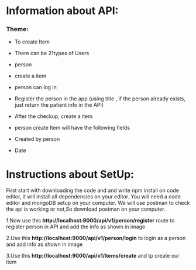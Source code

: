 # Information about API:
### Theme:
- To create Item
- There can be 21types of Users
- person
- create a item
- person can log in
- Register the person in the app (using title , if the person already exists, just
return the patient info in the API)
- After the checkup, create a item
- person create Item will have the following fields
- Created by person



- Date

# Instructions about SetUp:

First start with downloading the code and and write npm install on code editor, it will install all dependencies on your editor.
You will need a code editor and mongoDB setup on your computer.
We will use postman to check the api is working or not,So download postman on your computer.

1.Now use this **http://localhost:9000/api/v1/person/register** route to register person in API and add the info as shown in image


2.Use this **http://localhost:9000/api/v1/person/login** to login as a person and add info as shown in image



3.Use this **http://localhost:9000/api/v1/items/create** and tp create our item








